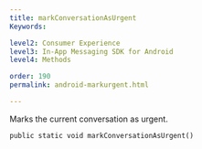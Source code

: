 ```yaml
---
title: markConversationAsUrgent
Keywords:

level2: Consumer Experience
level3: In-App Messaging SDK for Android
level4: Methods

order: 190
permalink: android-markurgent.html

---
```


Marks the current conversation as urgent.

`public static void markConversationAsUrgent()`

